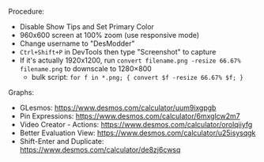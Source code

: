 Procedure:

- Disable Show Tips and Set Primary Color
- 960x600 screen at 100% zoom (use responsive mode)
- Change username to "DesModder"
- `Ctrl+Shift+P` in DevTools then type "Screenshot" to capture
- If it's actually 1920x1200, run `convert filename.png -resize 66.67% filename.png` to downscale to 1280×800
  - bulk script: `for f in *.png; { convert $f -resize 66.67% $f; }`

Graphs:

- GLesmos: https://www.desmos.com/calculator/uum9ixgpgb
- Pin Expressions: https://www.desmos.com/calculator/6mxglcw2m7
- Video Creator - Actions: https://www.desmos.com/calculator/orolqiiyfg
- Better Evaluation View: https://www.desmos.com/calculator/u25isysqgk
- Shift-Enter and Duplicate: https://www.desmos.com/calculator/de8zj6cwsq
